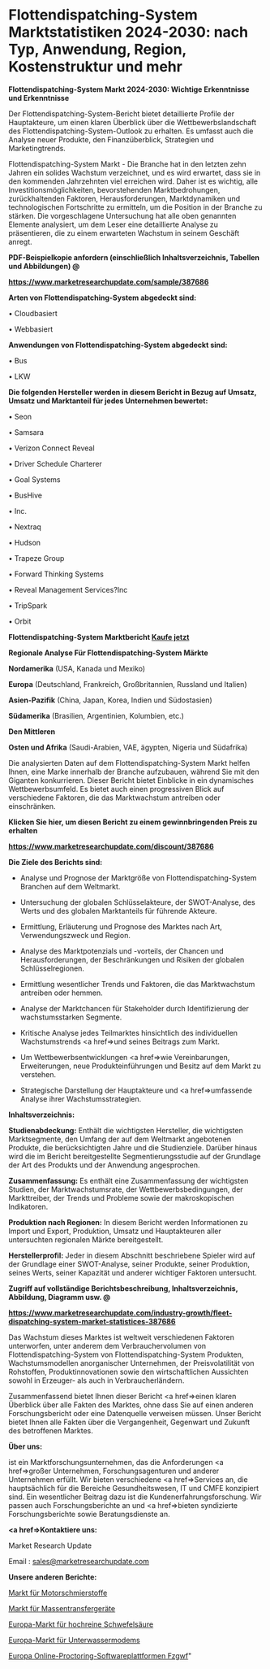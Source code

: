# Flottendispatching-System Marktstatistiken 2024-2030: nach Typ, Anwendung, Region, Kostenstruktur und mehr

<strong>Flottendispatching-System Markt 2024-2030: Wichtige Erkenntnisse und Erkenntnisse</strong>

Der Flottendispatching-System-Bericht bietet detaillierte Profile der Hauptakteure, um einen klaren Überblick über die Wettbewerbslandschaft des Flottendispatching-System-Outlook zu erhalten. Es umfasst auch die Analyse neuer Produkte, den Finanzüberblick, Strategien und Marketingtrends.

Flottendispatching-System Markt - Die Branche hat in den letzten zehn Jahren ein solides Wachstum verzeichnet, und es wird erwartet, dass sie in den kommenden Jahrzehnten viel erreichen wird. Daher ist es wichtig, alle Investitionsmöglichkeiten, bevorstehenden Marktbedrohungen, zurückhaltenden Faktoren, Herausforderungen, Marktdynamiken und technologischen Fortschritte zu ermitteln, um die Position in der Branche zu stärken. Die vorgeschlagene Untersuchung hat alle oben genannten Elemente analysiert, um dem Leser eine detaillierte Analyse zu präsentieren, die zu einem erwarteten Wachstum in seinem Geschäft anregt.



<strong><b>PDF-Beispielkopie anfordern (einschließlich Inhaltsverzeichnis, Tabellen und Abbildungen) @ </b></strong>

<strong><a href=https://www.marketresearchupdate.com/sample/387686>

<strong>https://www.marketresearchupdate.com/sample/387686</u></a></strong></strong>



<strong>Arten von Flottendispatching-System abgedeckt sind:</strong>

• Cloudbasiert

• Webbasiert



<strong>Anwendungen von Flottendispatching-System abgedeckt sind:</strong>

• Bus

• LKW



<strong>Die folgenden Hersteller werden in diesem Bericht in Bezug auf Umsatz, Umsatz und Marktanteil für jedes Unternehmen bewertet:</strong>

• Seon

• Samsara

• Verizon Connect Reveal

• Driver Schedule Charterer

• Goal Systems

• BusHive

• Inc.

• Nextraq

• Hudson

• Trapeze Group

• Forward Thinking Systems

• Reveal Management Services?Inc

• TripSpark

• Orbit



<strong>Flottendispatching-System Marktbericht <a href=https://www.marketresearchupdate.com/buynow/387686>Kaufe jetzt</a></strong>



<strong>Regionale Analyse Für Flottendispatching-System Märkte</strong>



<strong>Nordamerika</strong> (USA, Kanada und Mexiko)



<strong>Europa</strong> (Deutschland, Frankreich, Großbritannien, Russland und Italien)



<strong>Asien-Pazifik</strong> (China, Japan, Korea, Indien und Südostasien)



<strong>Südamerika</strong> (Brasilien, Argentinien, Kolumbien, etc.)



<strong>Den Mittleren</strong> 

<strong>Osten und Afrika</strong> (Saudi-Arabien, VAE, ägypten, Nigeria und Südafrika)

Die analysierten Daten auf dem Flottendispatching-System Markt helfen Ihnen, eine Marke innerhalb der Branche aufzubauen, während Sie mit den Giganten konkurrieren. Dieser Bericht bietet Einblicke in ein dynamisches Wettbewerbsumfeld. Es bietet auch einen progressiven Blick auf verschiedene Faktoren, die das Marktwachstum antreiben oder einschränken.



<strong>Klicken Sie hier, um diesen Bericht zu einem gewinnbringenden Preis zu erhalten
</strong>

<strong><a href=https://www.marketresearchupdate.com/discount/387686>https://www.marketresearchupdate.com/discount/387686</b></u></strong></a>



<strong>Die Ziele des Berichts sind:</strong>

- Analyse und Prognose der Marktgröße von Flottendispatching-System Branchen auf dem Weltmarkt.

- Untersuchung der globalen Schlüsselakteure, der SWOT-Analyse, des Werts und des globalen Marktanteils für führende Akteure.

- Ermittlung, Erläuterung und Prognose des Marktes nach Art, Verwendungszweck und Region.

- Analyse des Marktpotenzials und -vorteils, der Chancen und Herausforderungen, der Beschränkungen und Risiken der globalen Schlüsselregionen.

- Ermittlung wesentlicher Trends und Faktoren, die das Marktwachstum antreiben oder hemmen.

- Analyse der Marktchancen für Stakeholder durch Identifizierung der wachstumsstarken Segmente.

- Kritische Analyse jedes Teilmarktes hinsichtlich des individuellen Wachstumstrends <a href=>und</a> seines Beitrags zum Markt.

- Um Wettbewerbsentwicklungen <a href=>wie</a> Vereinbarungen, Erweiterungen, neue Produkteinführungen und Besitz auf dem Markt zu verstehen.

- Strategische Darstellung der Hauptakteure und <a href=>umfas</a>sende Analyse ihrer Wachstumsstrategien.



<strong>Inhaltsverzeichnis:</strong>



<strong>Studienabdeckung:</strong> Enthält die wichtigsten Hersteller, die wichtigsten Marktsegmente, den Umfang der auf dem Weltmarkt angebotenen Produkte, die berücksichtigten Jahre und die Studienziele. Darüber hinaus wird die im Bericht bereitgestellte Segmentierungsstudie auf der Grundlage der Art des Produkts und der Anwendung angesprochen.



<strong>Zusammenfassung:</strong> Es enthält eine Zusammenfassung der wichtigsten Studien, der Marktwachstumsrate, der Wettbewerbsbedingungen, der Markttreiber, der Trends und Probleme sowie der makroskopischen Indikatoren.



<strong>Produktion nach Regionen:</strong> In diesem Bericht werden Informationen zu Import und Export, Produktion, Umsatz und Hauptakteuren aller untersuchten regionalen Märkte bereitgestellt.



<strong>Herstellerprofil:</strong> Jeder in diesem Abschnitt beschriebene Spieler wird auf der Grundlage einer SWOT-Analyse, seiner Produkte, seiner Produktion, seines Werts, seiner Kapazität und anderer wichtiger Faktoren untersucht.



<strong><b>Zugriff auf vollständige Berichtsbeschreibung, Inhaltsverzeichnis, Abbildung, Diagramm usw. @ </b></strong>

<strong><a href=https://www.marketresearchupdate.com/industry-growth/fleet-dispatching-system-market-statistices-387686>https://www.marketresearchupdate.com/industry-growth/fleet-dispatching-system-market-statistices-387686</a></strong>

Das Wachstum dieses Marktes ist weltweit verschiedenen Faktoren unterworfen, unter anderem dem Verbrauchervolumen von Flottendispatching-System von Flottendispatching-System Produkten, Wachstumsmodellen anorganischer Unternehmen, der Preisvolatilität von Rohstoffen, Produktinnovationen sowie den wirtschaftlichen Aussichten sowohl in Erzeuger- als auch in Verbraucherländern.

Zusammenfassend bietet Ihnen dieser Bericht <a href=>einen</a> klaren Überblick über alle Fakten des Marktes, ohne dass Sie auf einen anderen Forschungsbericht oder eine Datenquelle verweisen müssen. Unser Bericht bietet Ihnen alle Fakten über die Vergangenheit, Gegenwart und Zukunft des betroffenen Marktes.



<strong>Über uns:</strong>

 ist ein Marktforschungsunternehmen, das die Anforderungen <a href=>großer</a> Unternehmen, Forschungsagenturen und anderer Unternehmen erfüllt. Wir bieten verschiedene <a href=>Services</a> an, die hauptsächlich für die Bereiche Gesundheitswesen, IT und CMFE konzipiert sind. Ein wesentlicher Beitrag dazu ist die Kundenerfahrungsforschung. Wir passen auch Forschungsberichte an und <a href=>bieten</a> syndizierte Forschungsberichte sowie Beratungsdienste an.



<strong><a href=>Kontaktiere uns:</a></strong>

Market Research Update

Email : sales@marketresearchupdate.com



<strong>Unsere anderen Berichte:</strong>

<a href=https://www.linkedin.com/pulse/engine-lubricants-market-size-historical-growth>Markt für Motorschmierstoffe</a>

<a href=https://www.linkedin.com/pulse/mass-transfer-equipment-market-analysis-segment>Markt für Massentransfergeräte</a>

<a href=https://www.linkedin.com/pulse/europe-high-purity-sulfuric-acid-market-research>Europa-Markt für hochreine Schwefelsäure</a>

<a href=https://www.linkedin.com/pulse/europe-underwater-modems-market-analysis-2023-size-share>Europa-Markt für Unterwassermodems</a>

<a href=https://www.linkedin.com/pulse/europe-online-proctoring-software-platforms-fzgwf/>Europa Online-Proctoring-Softwareplattformen Fzgwf</a>"
